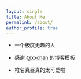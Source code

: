 ```yaml
---
layout: single
title: About Me
permalink: /about/
author_profile: true
---
```


* 一个极度无趣的人

* 感谢 [@xxchan]( https://github.com/xxchan)	的博客模板

* 椎名真昼真的太可爱啦

  


